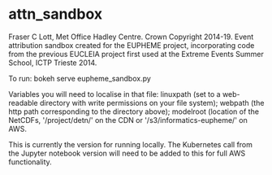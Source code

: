 # attn_sandbox
Fraser C Lott, Met Office Hadley Centre.
Crown Copyright 2014-19.
Event attribution sandbox created for the EUPHEME project,
incorporating code from the previous EUCLEIA project
first used at the Extreme Events Summer School, ICTP Trieste 2014.

To run:
bokeh serve eupheme_sandbox.py

Variables you will need to localise in that file:
linuxpath (set to a web-readable directory with write permissions on your file system);
webpath (the http path corresponding to the directory above);
modelroot (location of the NetCDFs, '/project/detn/' on the CDN or '/s3/informatics-eupheme/' on AWS.

This is currently the version for running locally. 
The Kubernetes call from the Jupyter notebook version will need to be added to this for full AWS functionality.
